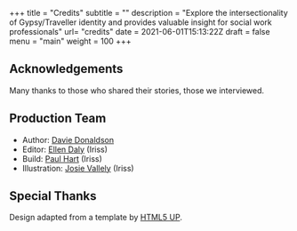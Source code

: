 +++
title = "Credits"
subtitle = ""
description = "Explore the intersectionality of Gypsy/Traveller identity and provides valuable insight for social work professionals"
url= "credits"
date = 2021-06-01T15:13:22Z
draft = false
menu = "main"
weight = 100
+++

## Acknowledgements

Many thanks to those who shared their stories, those we interviewed.

## Production Team

* Author: [Davie Donaldson](mailto:davie@conyach.scot)
* Editor: [Ellen Daly](https://www.iriss.org.uk/about/team/staff/ellen-daly) (Iriss)
* Build: [Paul Hart](https://www.iriss.org.uk/about/team/staff/paul-hart) (Iriss)
* Illustration: [Josie Vallely](https://www.iriss.org.uk/about/team/staff/josie-vallely) (Iriss)

## Special Thanks

Design adapted from a template by [HTML5 UP](https://html5up.net/).
